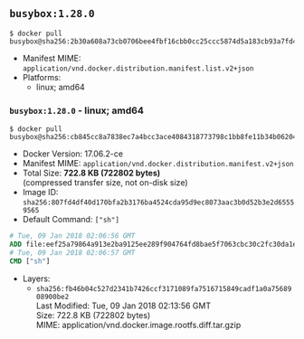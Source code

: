 ## `busybox:1.28.0`

```console
$ docker pull busybox@sha256:2b30a608a73cb0706bee4fbf16cbb0cc25ccc5874d5a183cb93a7fd45b032c25
```

-	Manifest MIME: `application/vnd.docker.distribution.manifest.list.v2+json`
-	Platforms:
	-	linux; amd64

### `busybox:1.28.0` - linux; amd64

```console
$ docker pull busybox@sha256:cb845cc8a7838ec7a4bcc3ace4084318773798c1bb8fe11b34b06204d8be9a9b
```

-	Docker Version: 17.06.2-ce
-	Manifest MIME: `application/vnd.docker.distribution.manifest.v2+json`
-	Total Size: **722.8 KB (722802 bytes)**  
	(compressed transfer size, not on-disk size)
-	Image ID: `sha256:807fd4df40d170bfa2b3176ba4524cda95d9ec8073aac3b0d52b3e2d65559565`
-	Default Command: `["sh"]`

```dockerfile
# Tue, 09 Jan 2018 02:06:56 GMT
ADD file:eef25a79864a913e2ba9125ee289f904764fd8bae5f7063cbc30c2fc30da1e0c in / 
# Tue, 09 Jan 2018 02:06:57 GMT
CMD ["sh"]
```

-	Layers:
	-	`sha256:fb46b04c527d2341b7426ccf3171089fa7516715849cadf1a0a7568908900be2`  
		Last Modified: Tue, 09 Jan 2018 02:13:56 GMT  
		Size: 722.8 KB (722802 bytes)  
		MIME: application/vnd.docker.image.rootfs.diff.tar.gzip
